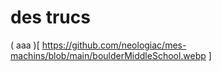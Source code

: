 # des trucs

( aaa )[ https://github.com/neologiac/mes-machins/blob/main/boulderMiddleSchool.webp ]
